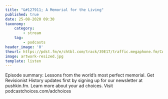 ```yaml
---
title: "&#127911; A Memorial for the Living"
published: true
date: 25-08-2020 09:30
taxonomy:
    category:
        - stream
    tag:
        - podcasts
header_image: '0'
theurl: https://pdst.fm/e/chtbl.com/track/39E17/traffic.megaphone.fm/CAD7640983450.mp3
image: artwork-resized.jpg
template: listen
--- 
```

Episode summary: Lessons from the world’s most perfect memorial. Get Revisionist History updates first by signing up for our newsletter at pushkin.fm. Learn more about your ad choices. Visit podcastchoices.com/adchoices
